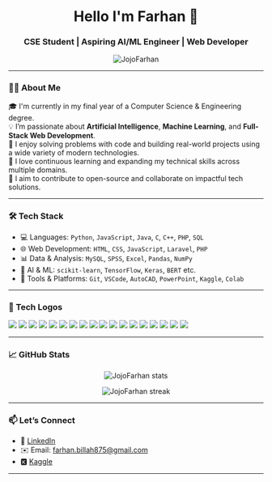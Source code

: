<h1 align="center">Hello I'm Farhan 👋</h1>
<h3 align="center">CSE Student | Aspiring AI/ML Engineer | Web Developer</h3>

<p align="center">
  <img src="https://komarev.com/ghpvc/?username=JojoFarhan&label=Profile%20views&color=0e75b6&style=flat" alt="JojoFarhan" />
</p>

---

### 👨‍💻 About Me

🎓 I'm currently in my final year of a Computer Science & Engineering degree.  
💡 I’m passionate about **Artificial Intelligence**, **Machine Learning**, and **Full-Stack Web Development**.  
🧠 I enjoy solving problems with code and building real-world projects using a wide variety of modern technologies.  
🌱 I love continuous learning and expanding my technical skills across multiple domains.  
🚀 I aim to contribute to open-source and collaborate on impactful tech solutions.

---

### 🛠️ Tech Stack

- 💻 Languages: `Python`, `JavaScript`, `Java`, `C`, `C++`, `PHP`, `SQL`
- 🌐 Web Development: `HTML`, `CSS`, `JavaScript`, `Laravel`, `PHP`
- 📊 Data & Analysis: `MySQL`, `SPSS`, `Excel`, `Pandas`, `NumPy`
- 🤖 AI & ML: `scikit-learn`, `TensorFlow`, `Keras`, `BERT` etc.
- 🧰 Tools & Platforms: `Git`, `VSCode`, `AutoCAD`, `PowerPoint`, `Kaggle`, `Colab`

---

### 🚀 Tech Logos

<p align="left">
  <!-- Languages -->
  <img src="https://img.shields.io/badge/Python-3776AB?style=flat&logo=python&logoColor=white" />
  <img src="https://img.shields.io/badge/JavaScript-F7DF1E?style=flat&logo=javascript&logoColor=black" />
  <img src="https://img.shields.io/badge/Java-007396?style=flat&logo=java&logoColor=white" />
  <img src="https://img.shields.io/badge/C-00599C?style=flat&logo=c&logoColor=white" />
  <img src="https://img.shields.io/badge/C++-00599C?style=flat&logo=c%2B%2B&logoColor=white" />
  <img src="https://img.shields.io/badge/PHP-777BB4?style=flat&logo=php&logoColor=white" />

  <!-- Web -->
  <img src="https://img.shields.io/badge/HTML5-E34F26?style=flat&logo=html5&logoColor=white" />
  <img src="https://img.shields.io/badge/CSS3-1572B6?style=flat&logo=css3&logoColor=white" />
  <img src="https://img.shields.io/badge/React-20232A?style=flat&logo=react&logoColor=61DAFB" />

  <!-- Data -->
  <img src="https://img.shields.io/badge/MySQL-4479A1?style=flat&logo=mysql&logoColor=white" />
  <img src="https://img.shields.io/badge/SPSS-005B9A?style=flat&logo=ibm&logoColor=white" />
  <img src="https://img.shields.io/badge/Excel-217346?style=flat&logo=microsoft-excel&logoColor=white" />

  <!-- ML/AI -->
  <img src="https://img.shields.io/badge/TensorFlow-FF6F00?style=flat&logo=tensorflow&logoColor=white" />
  <img src="https://img.shields.io/badge/scikit--learn-F7931E?style=flat&logo=scikit-learn&logoColor=white" />
  <img src="https://img.shields.io/badge/Keras-D00000?style=flat&logo=keras&logoColor=white" />

  <!-- Tools -->
  <img src="https://img.shields.io/badge/Git-F05032?style=flat&logo=git&logoColor=white" />
  <img src="https://img.shields.io/badge/VSCode-007ACC?style=flat&logo=visual-studio-code&logoColor=white" />
  <img src="https://img.shields.io/badge/AutoCAD-E60000?style=flat&logo=autodesk&logoColor=white" />
</p>

---

### 📈 GitHub Stats

<p align="center">
  <img src="https://github-readme-stats.vercel.app/api?username=JojoFarhan&show_icons=true&theme=tokyonight" alt="JojoFarhan stats" />
</p>

<p align="center">
  <img src="https://github-readme-streak-stats.herokuapp.com/?user=JojoFarhan&theme=tokyonight" alt="JojoFarhan streak" />
</p>

---

### 📫 Let’s Connect

- 🔗 [LinkedIn](https://www.linkedin.com/in/farhan-x-billah/)
- ✉️ Email: farhan.billah875@gmail.com
- 🅺 [Kaggle](https://www.kaggle.com/jojofarhan) 

---


<!---
JojoFarhan/JojoFarhan is a ✨ special ✨ repository because its `README.md` (this file) appears on your GitHub profile.
You can click the Preview link to take a look at your changes.
--->
